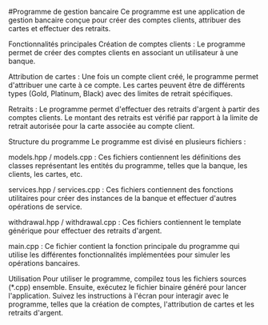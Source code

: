 #Programme de gestion bancaire
Ce programme est une application de gestion bancaire conçue pour créer des comptes clients, attribuer des cartes et effectuer des retraits.

Fonctionnalités principales
Création de comptes clients : Le programme permet de créer des comptes clients en associant un utilisateur à une banque.

Attribution de cartes : Une fois un compte client créé, le programme permet d'attribuer une carte à ce compte. Les cartes peuvent être de différents types (Gold, Platinum, Black) avec des limites de retrait spécifiques.

Retraits : Le programme permet d'effectuer des retraits d'argent à partir des comptes clients. Le montant des retraits est vérifié par rapport à la limite de retrait autorisée pour la carte associée au compte client.

Structure du programme
Le programme est divisé en plusieurs fichiers :

models.hpp / models.cpp : Ces fichiers contiennent les définitions des classes représentant les entités du programme, telles que la banque, les clients, les cartes, etc.

services.hpp / services.cpp : Ces fichiers contiennent des fonctions utilitaires pour créer des instances de la banque et effectuer d'autres opérations de service.

withdrawal.hpp / withdrawal.cpp : Ces fichiers contiennent le template générique pour effectuer des retraits d'argent.

main.cpp : Ce fichier contient la fonction principale du programme qui utilise les différentes fonctionnalités implémentées pour simuler les opérations bancaires.

Utilisation
Pour utiliser le programme, compilez tous les fichiers sources (*.cpp) ensemble. Ensuite, exécutez le fichier binaire généré pour lancer l'application. Suivez les instructions à l'écran pour interagir avec le programme, telles que la création de comptes, l'attribution de cartes et les retraits d'argent.
